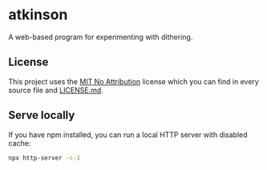 # atkinson

A web-based program for experimenting with dithering.

## License

This project uses the [MIT No Attribution](https://opensource.org/license/mit-0) license which you can find in every source file and [LICENSE.md](./LICENSE.md).

## Serve locally

If you have npm installed, you can run a local HTTP server with disabled cache:

```bash
npx http-server -c-1
```
